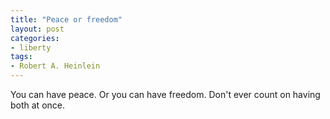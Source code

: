 ```yaml
---
title: "Peace or freedom"
layout: post
categories:
- liberty
tags:
- Robert A. Heinlein
---
```


You can have peace. Or you can have freedom. Don't ever count on having both at once.
